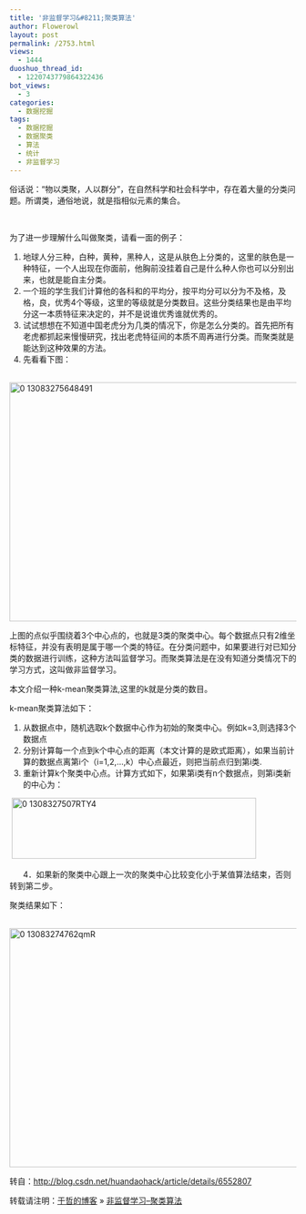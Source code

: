 ```yaml
---
title: '非监督学习&#8211;聚类算法'
author: Flowerowl
layout: post
permalink: /2753.html
views:
  - 1444
duoshuo_thread_id:
  - 1220743779864322436
bot_views:
  - 3
categories:
  - 数据挖掘
tags:
  - 数据挖掘
  - 数据聚类
  - 算法
  - 统计
  - 非监督学习
---
```

俗话说：“物以类聚，人以群分”，在自然科学和社会科学中，存在着大量的分类问题。所谓类，通俗地说，就是指相似元素的集合。

 

为了进一步理解什么叫做聚类，请看一面的例子：

1.  地球人分三种，白种，黄种，黑种人，这是从肤色上分类的，这里的肤色是一种特征，一个人出现在你面前，他胸前没挂着自己是什么种人你也可以分别出来，也就是能自主分类。
2.  一个班的学生我们计算他的各科和的平均分，按平均分可以分为不及格，及格，良，优秀4个等级，这里的等级就是分类数目。这些分类结果也是由平均分这一本质特征来决定的，并不是说谁优秀谁就优秀的。
3.  试试想想在不知道中国老虎分为几类的情况下，你是怎么分类的。首先把所有老虎都抓起来慢慢研究，找出老虎特征间的本质不周再进行分类。而聚类就是能达到这种效果的方法。
4.  先看看下图：

 <img title="0_13083275648491.gif" src="http://lazynight.me/wp-content/uploads/2012/12/0_13083275648491.gif" alt="0 13083275648491" width="561" height="420" border="0" />

上图的点似乎围绕着3个中心点的，也就是3类的聚类中心。每个数据点只有2维坐标特征，并没有表明是属于哪一个类的特征。在分类问题中，如果要进行对已知分类的数据进行训练，这种方法叫监督学习。而聚类算法是在没有知道分类情况下的学习方式，这叫做非监督学习。

本文介绍一种k-mean聚类算法,这里的k就是分类的数目。

k-mean聚类算法如下：

1.  从数据点中，随机选取k个数据中心作为初始的聚类中心。例如k=3,则选择3个数据点
2.  分别计算每一个点到k个中心点的距离（本文计算的是欧式距离），如果当前计算的数据点离第i个（i=1,2,…,k）中心点最近，则把当前点归到第i类.
3.  重新计算k个聚类中心点。计算方式如下，如果第i类有n个数据点，则第i类新的中心为：

 <img title="0_1308327507RTY4.gif" src="http://lazynight.me/wp-content/uploads/2012/12/0_1308327507RTY4.gif" alt="0 1308327507RTY4" width="429" height="107" border="0" />

      4．如果新的聚类中心跟上一次的聚类中心比较变化小于某值算法结束，否则转到第二步。

聚类结果如下：

 <img title="0_13083274762qmR.gif" src="http://lazynight.me/wp-content/uploads/2012/12/0_13083274762qmR.gif" alt="0 13083274762qmR" width="560" height="420" border="0" />

转自：http://blog.csdn.net/huandaohack/article/details/6552807

转载请注明：[于哲的博客][1] &raquo; [非监督学习&#8211;聚类算法][2]

 [1]: http://lazynight.me
 [2]: http://lazynight.me/2753.html
